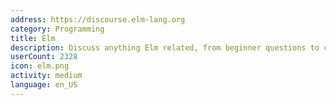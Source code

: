 ```yaml
---
address: https://discourse.elm-lang.org
category: Programming
title: Elm
description: Discuss anything Elm related, from beginner questions to compiler design.
userCount: 2328
icon: elm.png
activity: medium
language: en_US
---
```

